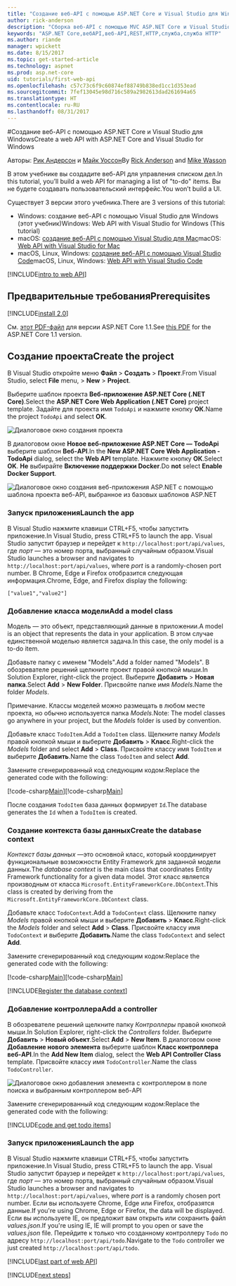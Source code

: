 ```yaml
---
title: "Создание веб-API с помощью ASP.NET Core и Visual Studio для Windows"
author: rick-anderson
description: "Сборка веб-API с помощью MVC ASP.NET Core и Visual Studio для Windows"
keywords: "ASP.NET Core,вебAPI,веб-API,REST,HTTP,служба,служба HTTP"
ms.author: riande
manager: wpickett
ms.date: 8/15/2017
ms.topic: get-started-article
ms.technology: aspnet
ms.prod: asp.net-core
uid: tutorials/first-web-api
ms.openlocfilehash: c57c73c6f9c60874ef88749b838ed1cc1d353ead
ms.sourcegitcommit: 7fef13045e98d716c589a2982613dad261694a65
ms.translationtype: HT
ms.contentlocale: ru-RU
ms.lasthandoff: 08/31/2017
---
```

#<a name="create-a-web-api-with-aspnet-core-and-visual-studio-for-windows"></a><span data-ttu-id="a94b6-104">Создание веб-API с помощью ASP.NET Core и Visual Studio для Windows</span><span class="sxs-lookup"><span data-stu-id="a94b6-104">Create a web API with ASP.NET Core and Visual Studio for Windows</span></span>

<span data-ttu-id="a94b6-105">Авторы: [Рик Андерсон](https://twitter.com/RickAndMSFT) и [Майк Уоссон](https://github.com/mikewasson)</span><span class="sxs-lookup"><span data-stu-id="a94b6-105">By [Rick Anderson](https://twitter.com/RickAndMSFT) and [Mike Wasson](https://github.com/mikewasson)</span></span>

<span data-ttu-id="a94b6-106">В этом учебнике вы создадите веб-API для управления списком дел.</span><span class="sxs-lookup"><span data-stu-id="a94b6-106">In this tutorial, you’ll build a web API for managing a list of "to-do" items.</span></span> <span data-ttu-id="a94b6-107">Вы не будете создавать пользовательский интерфейс.</span><span class="sxs-lookup"><span data-stu-id="a94b6-107">You won’t build a UI.</span></span>

<span data-ttu-id="a94b6-108">Существует 3 версии этого учебника.</span><span class="sxs-lookup"><span data-stu-id="a94b6-108">There are 3 versions of this tutorial:</span></span>

* <span data-ttu-id="a94b6-109">Windows: создание веб-API с помощью Visual Studio для Windows (этот учебник)</span><span class="sxs-lookup"><span data-stu-id="a94b6-109">Windows: Web API with Visual Studio for Windows (This tutorial)</span></span>
* <span data-ttu-id="a94b6-110">macOS: [создание веб-API с помощью Visual Studio для Mac](xref:tutorials/first-web-api-mac)</span><span class="sxs-lookup"><span data-stu-id="a94b6-110">macOS: [Web API with Visual Studio for Mac](xref:tutorials/first-web-api-mac)</span></span>
* <span data-ttu-id="a94b6-111">macOS, Linux, Windows: [создание веб-API с помощью Visual Studio Code](xref:tutorials/web-api-vsc)</span><span class="sxs-lookup"><span data-stu-id="a94b6-111">macOS, Linux, Windows: [Web API with Visual Studio Code](xref:tutorials/web-api-vsc)</span></span>

<!-- WARNING: The code AND images in this doc are used by uid: tutorials/web-api-vsc, tutorials/first-web-api-mac and tutorials/first-web-api. If you change any code/images in this tutorial, update uid: tutorials/web-api-vsc -->

[!INCLUDE[intro to web API](../includes/webApi/intro.md)]

## <a name="prerequisites"></a><span data-ttu-id="a94b6-112">Предварительные требования</span><span class="sxs-lookup"><span data-stu-id="a94b6-112">Prerequisites</span></span>

[!INCLUDE[install 2.0](../includes/install2.0.md)]

<span data-ttu-id="a94b6-113">См. [этот PDF-файл](https://github.com/aspnet/Docs/tree/master/aspnetcore/tutorials/first-web-api/_static/_webAPI.pdf) для версии ASP.NET Core 1.1.</span><span class="sxs-lookup"><span data-stu-id="a94b6-113">See [this PDF](https://github.com/aspnet/Docs/tree/master/aspnetcore/tutorials/first-web-api/_static/_webAPI.pdf) for the ASP.NET Core 1.1 version.</span></span>

## <a name="create-the-project"></a><span data-ttu-id="a94b6-114">Создание проекта</span><span class="sxs-lookup"><span data-stu-id="a94b6-114">Create the project</span></span>

<span data-ttu-id="a94b6-115">В Visual Studio откройте меню **Файл** > **Создать** > **Проект**.</span><span class="sxs-lookup"><span data-stu-id="a94b6-115">From Visual Studio, select **File** menu, > **New** > **Project**.</span></span>

<span data-ttu-id="a94b6-116">Выберите шаблон проекта **Веб-приложение ASP.NET Core (.NET Core)**.</span><span class="sxs-lookup"><span data-stu-id="a94b6-116">Select the **ASP.NET Core Web Application (.NET Core)** project template.</span></span> <span data-ttu-id="a94b6-117">Задайте для проекта имя `TodoApi` и нажмите кнопку **ОК**.</span><span class="sxs-lookup"><span data-stu-id="a94b6-117">Name the project `TodoApi` and select **OK**.</span></span>

![Диалоговое окно создания проекта](first-web-api/_static/new-project.png)

<span data-ttu-id="a94b6-119">В диалоговом окне **Новое веб-приложение ASP.NET Core — TodoApi** выберите шаблон **Веб-API**.</span><span class="sxs-lookup"><span data-stu-id="a94b6-119">In the **New ASP.NET Core Web Application - TodoApi** dialog, select the **Web API** template.</span></span> <span data-ttu-id="a94b6-120">Нажмите кнопку **ОК**.</span><span class="sxs-lookup"><span data-stu-id="a94b6-120">Select **OK**.</span></span> <span data-ttu-id="a94b6-121">**Не** выбирайте **Включение поддержки Docker**.</span><span class="sxs-lookup"><span data-stu-id="a94b6-121">Do **not** select **Enable Docker Support**.</span></span>

![Диалоговое окно создания веб-приложения ASP.NET с помощью шаблона проекта веб-API, выбранное из базовых шаблонов ASP.NET](first-web-api/_static/web-api-project.png)

### <a name="launch-the-app"></a><span data-ttu-id="a94b6-123">Запуск приложения</span><span class="sxs-lookup"><span data-stu-id="a94b6-123">Launch the app</span></span>

<span data-ttu-id="a94b6-124">В Visual Studio нажмите клавиши CTRL+F5, чтобы запустить приложение.</span><span class="sxs-lookup"><span data-stu-id="a94b6-124">In Visual Studio, press CTRL+F5 to launch the app.</span></span> <span data-ttu-id="a94b6-125">Visual Studio запустит браузер и перейдет к `http://localhost:port/api/values`, где *порт* — это номер порта, выбранный случайным образом.</span><span class="sxs-lookup"><span data-stu-id="a94b6-125">Visual Studio launches a browser and navigates to `http://localhost:port/api/values`, where *port* is a randomly-chosen port number.</span></span> <span data-ttu-id="a94b6-126">В Chrome, Edge и Firefox отобразится следующая информация.</span><span class="sxs-lookup"><span data-stu-id="a94b6-126">Chrome, Edge, and Firefox display the following:</span></span>

```
["value1","value2"]
``` 

### <a name="add-a-model-class"></a><span data-ttu-id="a94b6-127">Добавление класса модели</span><span class="sxs-lookup"><span data-stu-id="a94b6-127">Add a model class</span></span>

<span data-ttu-id="a94b6-128">Модель — это объект, представляющий данные в приложении.</span><span class="sxs-lookup"><span data-stu-id="a94b6-128">A model is an object that represents the data in your application.</span></span> <span data-ttu-id="a94b6-129">В этом случае единственной моделью является задача.</span><span class="sxs-lookup"><span data-stu-id="a94b6-129">In this case, the only model is a to-do item.</span></span>

<span data-ttu-id="a94b6-130">Добавьте папку с именем "Models".</span><span class="sxs-lookup"><span data-stu-id="a94b6-130">Add a folder named "Models".</span></span> <span data-ttu-id="a94b6-131">В обозревателе решений щелкните проект правой кнопкой мыши.</span><span class="sxs-lookup"><span data-stu-id="a94b6-131">In Solution Explorer, right-click the project.</span></span> <span data-ttu-id="a94b6-132">Выберите **Добавить** > **Новая папка**.</span><span class="sxs-lookup"><span data-stu-id="a94b6-132">Select **Add** > **New Folder**.</span></span> <span data-ttu-id="a94b6-133">Присвойте папке имя *Models*.</span><span class="sxs-lookup"><span data-stu-id="a94b6-133">Name the folder *Models*.</span></span>

<span data-ttu-id="a94b6-134">Примечание. Классы моделей можно размещать в любом месте проекта, но обычно используется папка *Models*.</span><span class="sxs-lookup"><span data-stu-id="a94b6-134">Note: The model classes go anywhere in your project, but the *Models* folder is used by convention.</span></span>

<span data-ttu-id="a94b6-135">Добавьте класс `TodoItem`.</span><span class="sxs-lookup"><span data-stu-id="a94b6-135">Add a `TodoItem` class.</span></span> <span data-ttu-id="a94b6-136">Щелкните папку *Models* правой кнопкой мыши и выберите **Добавить** > **Класс**.</span><span class="sxs-lookup"><span data-stu-id="a94b6-136">Right-click the *Models* folder and select **Add** > **Class**.</span></span> <span data-ttu-id="a94b6-137">Присвойте классу имя `TodoItem` и выберите **Добавить**.</span><span class="sxs-lookup"><span data-stu-id="a94b6-137">Name the class `TodoItem` and select **Add**.</span></span>

<span data-ttu-id="a94b6-138">Замените сгенерированный код следующим кодом:</span><span class="sxs-lookup"><span data-stu-id="a94b6-138">Replace the generated code with the following:</span></span>

<span data-ttu-id="a94b6-139">[!code-csharp[Main](first-web-api/sample/TodoApi/Models/TodoItem.cs)]</span><span class="sxs-lookup"><span data-stu-id="a94b6-139">[!code-csharp[Main](first-web-api/sample/TodoApi/Models/TodoItem.cs)]</span></span>

<span data-ttu-id="a94b6-140">После создания `TodoItem` база данных формирует `Id`.</span><span class="sxs-lookup"><span data-stu-id="a94b6-140">The database generates the `Id` when a `TodoItem` is created.</span></span>

### <a name="create-the-database-context"></a><span data-ttu-id="a94b6-141">Создание контекста базы данных</span><span class="sxs-lookup"><span data-stu-id="a94b6-141">Create the database context</span></span>

<span data-ttu-id="a94b6-142">*Контекст базы данных* —это основной класс, который координирует функциональные возможности Entity Framework для заданной модели данных.</span><span class="sxs-lookup"><span data-stu-id="a94b6-142">The *database context* is the main class that coordinates Entity Framework functionality for a given data model.</span></span> <span data-ttu-id="a94b6-143">Этот класс является производным от класса `Microsoft.EntityFrameworkCore.DbContext`.</span><span class="sxs-lookup"><span data-stu-id="a94b6-143">This class is created by deriving from the `Microsoft.EntityFrameworkCore.DbContext` class.</span></span>

<span data-ttu-id="a94b6-144">Добавьте класс `TodoContext`.</span><span class="sxs-lookup"><span data-stu-id="a94b6-144">Add a `TodoContext` class.</span></span> <span data-ttu-id="a94b6-145">Щелкните папку *Models* правой кнопкой мыши и выберите **Добавить** > **Класс**.</span><span class="sxs-lookup"><span data-stu-id="a94b6-145">Right-click the *Models* folder and select **Add** > **Class**.</span></span> <span data-ttu-id="a94b6-146">Присвойте классу имя `TodoContext` и выберите **Добавить**.</span><span class="sxs-lookup"><span data-stu-id="a94b6-146">Name the class `TodoContext` and select **Add**.</span></span>

<span data-ttu-id="a94b6-147">Замените сгенерированный код следующим кодом:</span><span class="sxs-lookup"><span data-stu-id="a94b6-147">Replace the generated code with the following:</span></span>

<span data-ttu-id="a94b6-148">[!code-csharp[Main](first-web-api/sample/TodoApi/Models/TodoContext.cs)]</span><span class="sxs-lookup"><span data-stu-id="a94b6-148">[!code-csharp[Main](first-web-api/sample/TodoApi/Models/TodoContext.cs)]</span></span>

[!INCLUDE[Register the database context](../includes/webApi/register_dbContext.md)]

### <a name="add-a-controller"></a><span data-ttu-id="a94b6-149">Добавление контроллера</span><span class="sxs-lookup"><span data-stu-id="a94b6-149">Add a controller</span></span>

<span data-ttu-id="a94b6-150">В обозревателе решений щелкните папку *Контроллеры* правой кнопкой мыши.</span><span class="sxs-lookup"><span data-stu-id="a94b6-150">In Solution Explorer, right-click the *Controllers* folder.</span></span> <span data-ttu-id="a94b6-151">Выберите **Добавить** > **Новый объект**.</span><span class="sxs-lookup"><span data-stu-id="a94b6-151">Select **Add** > **New Item**.</span></span> <span data-ttu-id="a94b6-152">В диалоговом окне **Добавление нового элемента** выберите шаблон **Класс контроллера веб-API**.</span><span class="sxs-lookup"><span data-stu-id="a94b6-152">In the **Add New Item** dialog, select the **Web  API Controller Class** template.</span></span> <span data-ttu-id="a94b6-153">Присвойте классу имя `TodoController`.</span><span class="sxs-lookup"><span data-stu-id="a94b6-153">Name the class `TodoController`.</span></span>

![Диалоговое окно добавления элемента с контроллером в поле поиска и выбранным контроллером веб-API](first-web-api/_static/new_controller.png)

<span data-ttu-id="a94b6-155">Замените сгенерированный код следующим кодом:</span><span class="sxs-lookup"><span data-stu-id="a94b6-155">Replace the generated code with the following:</span></span>

[!INCLUDE[code and get todo items](../includes/webApi/getTodoItems.md)]
  
### <a name="launch-the-app"></a><span data-ttu-id="a94b6-156">Запуск приложения</span><span class="sxs-lookup"><span data-stu-id="a94b6-156">Launch the app</span></span>

<span data-ttu-id="a94b6-157">В Visual Studio нажмите клавиши CTRL+F5, чтобы запустить приложение.</span><span class="sxs-lookup"><span data-stu-id="a94b6-157">In Visual Studio, press CTRL+F5 to launch the app.</span></span> <span data-ttu-id="a94b6-158">Visual Studio запустит браузер и перейдет к `http://localhost:port/api/values`, где *порт* — это номер порта, выбранный случайным образом.</span><span class="sxs-lookup"><span data-stu-id="a94b6-158">Visual Studio launches a browser and navigates to `http://localhost:port/api/values`, where *port* is a randomly chosen port number.</span></span> <span data-ttu-id="a94b6-159">Если вы используете Chrome, Edge или Firefox, отобразятся данные.</span><span class="sxs-lookup"><span data-stu-id="a94b6-159">If you're using Chrome, Edge or Firefox, the data will be displayed.</span></span> <span data-ttu-id="a94b6-160">Если вы используете IE, он предложит вам открыть или сохранить файл *values.json*.</span><span class="sxs-lookup"><span data-stu-id="a94b6-160">If you're using IE, IE will prompt to you open or save the *values.json* file.</span></span> <span data-ttu-id="a94b6-161">Перейдите к только что созданному контроллеру `Todo` по адресу `http://localhost:port/api/todo`.</span><span class="sxs-lookup"><span data-stu-id="a94b6-161">Navigate to the `Todo` controller we just created `http://localhost:port/api/todo`.</span></span>

[!INCLUDE[last part of web API](../includes/webApi/end.md)]

[!INCLUDE[next steps](../includes/webApi/next.md)]


